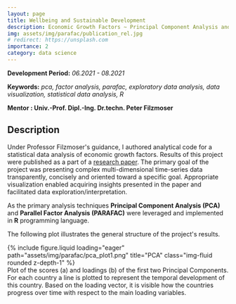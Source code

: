 ```yaml
---
layout: page
title: Wellbeing and Sustainable Development
description: Economic Growth Factors ~ Principal Component Analysis and PARAFAC
img: assets/img/parafac/publication_rel.jpg
# redirect: https://unsplash.com
importance: 2
category: data science
---
```

**Development Period:** *06.2021 - 08.2021*

**Keywords:** *pca, factor analysis, parafac, exploratory data analysis, data visualization, statistical data analysis, R*

**Mentor : Univ.-Prof. Dipl.-Ing. Dr.techn. Peter Filzmoser**

## Description

Under Professor Filzmoser's guidance, I authored analytical code for a statistical data analysis of economic growth factors. Results of this project were published as a part of a [research paper](https://ph.pollub.pl/index.php/preko/article/view/3941). The primary goal of the project was presenting complex multi-dimensional time-series data transparently, concisely and oriented toward a specific goal. Appropriate visualization enabled acquiring insights presented in the paper and facilitated data exploration/interpretation. 

As the primary analysis techniques **Principal Component Analysis (PCA)** and **Parallel Factor Analysis (PARAFAC)** were leveraged and implemented in **R** programming language.

The following plot illustrates the general structure of the project's results. 

<div class="row">
    <div class="col-sm mt-3 mt-md-0">
        {% include figure.liquid loading="eager" path="assets/img/parafac/pca_plot1.png" title="PCA" class="img-fluid rounded z-depth-1" %}
    </div>
</div>
<div class="caption">
    Plot of the scores (a) and loadings (b) of the first two Principal Components. For each country a line is plotted to represent the temporal development of this country. Based on the loading vector, it is visible how the countries progress over time with respect to the main loading variables.
</div>

